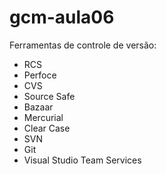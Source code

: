 # gcm-aula06

Ferramentas de controle de versão:

* RCS
* Perfoce
* CVS
* Source Safe
* Bazaar
* Mercurial
* Clear Case
* SVN
* Git
* Visual Studio Team Services

